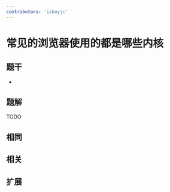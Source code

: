 ```yaml
---
contributors: 'isboyjc'
---
```


# 常见的浏览器使用的都是哪些内核

## 题干

- 



## 题解

<!-- ::: details 点我查看题解 -->

  TODO

<!-- ::: -->



## 相同


## 相关


## 扩展


